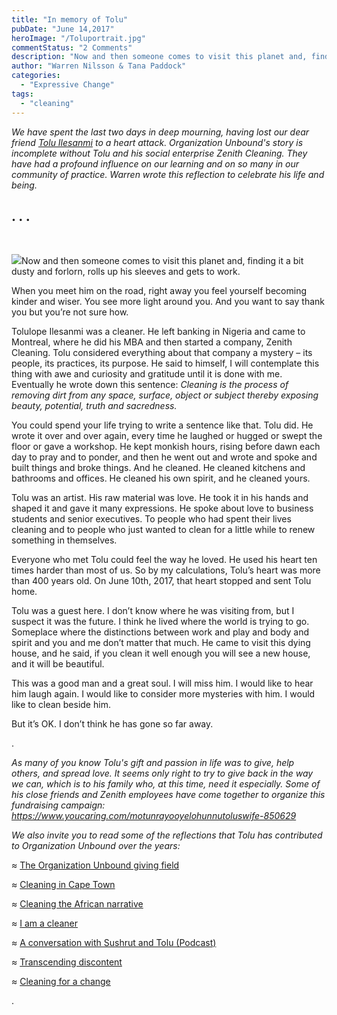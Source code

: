 ```yaml
---
title: "In memory of Tolu"
pubDate: "June 14,2017"
heroImage: "/Toluportrait.jpg"
commentStatus: "2 Comments"
description: "Now and then someone comes to visit this planet and, finding it a bit dusty and forlorn, rolls up his sleeves and gets to work. When you meet him on the road, right away you feel yourself becoming kinder and wiser. You see more light around you. And you want to say thank you but you’re not sure how."
author: "Warren Nilsson & Tana Paddock"
categories: 
  - "Expressive Change"
tags: 
  - "cleaning"
---
```


_We have spent the last two days in deep mourning, having lost our dear friend [Tolu Ilesanmi](https://organizationunbound.org/tolulope-ilesanmi/) to a heart attack. Organization Unbound's story is incomplete without Tolu and his social enterprise Zenith Cleaning. They have had a profound influence on our learning and on so many in our community of practice. Warren wrote this reflection to celebrate his life and being._

## . . .

 

![](https://organizationunbound.org/wp-content/uploads/2012/03/Toluportrait.jpg)Now and then someone comes to visit this planet and, finding it a bit dusty and forlorn, rolls up his sleeves and gets to work.

When you meet him on the road, right away you feel yourself becoming kinder and wiser. You see more light around you. And you want to say thank you but you’re not sure how.

Tolulope Ilesanmi was a cleaner. He left banking in Nigeria and came to Montreal, where he did his MBA and then started a company, Zenith Cleaning. Tolu considered everything about that company a mystery – its people, its practices, its purpose. He said to himself, I will contemplate this thing with awe and curiosity and gratitude until it is done with me. Eventually he wrote down this sentence: _Cleaning is the process of removing dirt from any space, surface, object or subject thereby exposing beauty, potential, truth and sacredness._

You could spend your life trying to write a sentence like that. Tolu did. He wrote it over and over again, every time he laughed or hugged or swept the floor or gave a workshop. He kept monkish hours, rising before dawn each day to pray and to ponder, and then he went out and wrote and spoke and built things and broke things. And he cleaned. He cleaned kitchens and bathrooms and offices. He cleaned his own spirit, and he cleaned yours.

Tolu was an artist. His raw material was love. He took it in his hands and shaped it and gave it many expressions. He spoke about love to business students and senior executives. To people who had spent their lives cleaning and to people who just wanted to clean for a little while to renew something in themselves.

Everyone who met Tolu could feel the way he loved. He used his heart ten times harder than most of us. So by my calculations, Tolu’s heart was more than 400 years old. On June 10th, 2017, that heart stopped and sent Tolu home.

Tolu was a guest here. I don’t know where he was visiting from, but I suspect it was the future. I think he lived where the world is trying to go. Someplace where the distinctions between work and play and body and spirit and you and me don’t matter that much. He came to visit this dying house, and he said, if you clean it well enough you will see a new house, and it will be beautiful.

This was a good man and a great soul. I will miss him. I would like to hear him laugh again. I would like to consider more mysteries with him. I would like to clean beside him.

But it’s OK. I don’t think he has gone so far away.

.

_As many of you know Tolu's gift and passion in life was to give, help others, and spread love. It seems only right to try to give back in the way we can, which is to his family who, at this time, need it especially. Some of his close friends and Zenith employees have come together to organize this fundraising campaign: https://www.youcaring.com/motunrayooyelohunnutoluswife-850629_

_We also invite you to read some of the reflections that Tolu has contributed to Organization Unbound over the years:_

_≈_ [The Organization Unbound giving field](https://organizationunbound.org/expressive-change/the-organization-unbound-giving-field/)

_≈_ [Cleaning in Cape Town](https://organizationunbound.org/expressive-change/cleaning-in-cape-town/)

_≈_ [Cleaning the African narrative](https://organizationunbound.org/expressive-change/cleaning-the-african-narrative/)

_≈_ [I am a cleaner](https://organizationunbound.org/expressive-change/i-am-a-cleaner/)

_≈_ [A conversation with Sushrut and Tolu (Podcast)](https://organizationunbound.org/expressive-change/podcast-a-conversation-with-sushrut-and-tolu/)

_≈_ [Transcending discontent](https://organizationunbound.org/transcending-discontent-by-tolulope-ilesanmi)

_≈_ [Cleaning for a change](https://organizationunbound.org/expressive-change/cleaning-for-a-change/)

.
